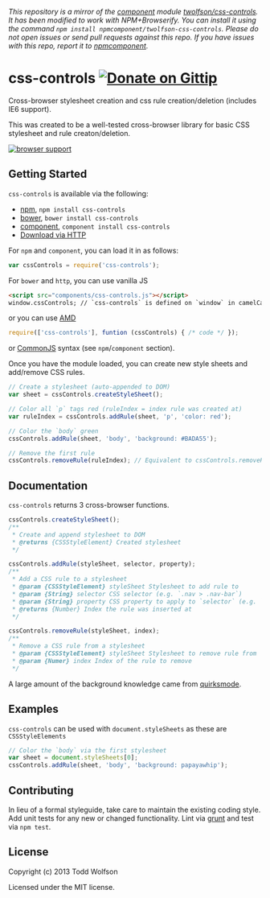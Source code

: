*This repository is a mirror of the [component](http://component.io) module [twolfson/css-controls](http://github.com/twolfson/css-controls). It has been modified to work with NPM+Browserify. You can install it using the command `npm install npmcomponent/twolfson-css-controls`. Please do not open issues or send pull requests against this repo. If you have issues with this repo, report it to [npmcomponent](https://github.com/airportyh/npmcomponent).*
# css-controls [![Donate on Gittip](http://badgr.co/gittip/twolfson.png)](https://www.gittip.com/twolfson/)

Cross-browser stylesheet creation and css rule creation/deletion (includes IE6 support).

This was created to be a well-tested cross-browser library for basic CSS stylesheet and rule creaton/deletion.

[![browser support](https://ci.testling.com/twolfson/css-controls.png)](https://ci.testling.com/twolfson/css-controls)

## Getting Started
`css-controls` is available via the following:

- [npm][npm], `npm install css-controls`
- [bower][bower], `bower install css-controls`
- [component][component], `component install css-controls`
- [Download via HTTP][download]

[npm]: http://npmjs.org/
[bower]: http://bower.io/
[component]: http://component.io/
[download]: https://raw.github.com/twolfson/css-controls/master/dist/css-controls.js

For `npm` and `component`, you can load it in as follows:
```javascript
var cssControls = require('css-controls');
```

For `bower` and `http`, you can use vanilla JS
```html
<script src="components/css-controls.js"></script>
window.cssControls; // `css-controls` is defined on `window` in camelCase
```

or you can use [AMD][amd]

[amd]: http://wiki.commonjs.org/wiki/Modules/AsynchronousDefinition

```js
require(['css-controls'], funtion (cssControls) { /* code */ });
```

or [CommonJS][commonjs] syntax (see `npm`/`component` section).

[commonjs]: http://wiki.commonjs.org/wiki/Modules/1.0

Once you have the module loaded, you can create new style sheets and add/remove CSS rules.

```javascript
// Create a stylesheet (auto-appended to DOM)
var sheet = cssControls.createStyleSheet();

// Color all `p` tags red (ruleIndex = index rule was created at)
var ruleIndex = cssControls.addRule(sheet, 'p', 'color: red');

// Color the `body` green
cssControls.addRule(sheet, 'body', 'background: #BADA55');

// Remove the first rule
cssControls.removeRule(ruleIndex); // Equivalent to cssControls.removeRule(sheet, 0);
```

## Documentation
`css-controls` returns 3 cross-browser functions.

```js
cssControls.createStyleSheet();
/**
 * Create and append stylesheet to DOM
 * @returns {CSSStyleElement} Created stylesheet
 */
```

```js
cssControls.addRule(styleSheet, selector, property);
/**
 * Add a CSS rule to a stylesheet
 * @param {CSSStyleElement} styleSheet Stylesheet to add rule to
 * @param {String} selector CSS selector (e.g. `.nav > .nav-bar`)
 * @param {String} property CSS property to apply to `selector` (e.g. `background: blue`)
 * @returns {Number} Index the rule was inserted at
 */
```

```js
cssControls.removeRule(styleSheet, index);
/**
 * Remove a CSS rule from a stylesheet
 * @param {CSSStyleElement} styleSheet Stylesheet to remove rule from
 * @param {Numer} index Index of the rule to remove
 */
```

A large amount of the background knowledge came from [quirksmode][quirksmode].

[quirksmode]: http://www.quirksmode.org/dom/w3c_css.html

## Examples
`css-controls` can be used with `document.styleSheets` as these are `CSSStyleElements`

```js
// Color the `body` via the first stylesheet
var sheet = document.styleSheets[0];
cssControls.addRule(sheet, 'body', 'background: papayawhip');
```

## Contributing
In lieu of a formal styleguide, take care to maintain the existing coding style. Add unit tests for any new or changed functionality. Lint via [grunt](https://github.com/gruntjs/grunt) and test via `npm test`.

## License
Copyright (c) 2013 Todd Wolfson

Licensed under the MIT license.
